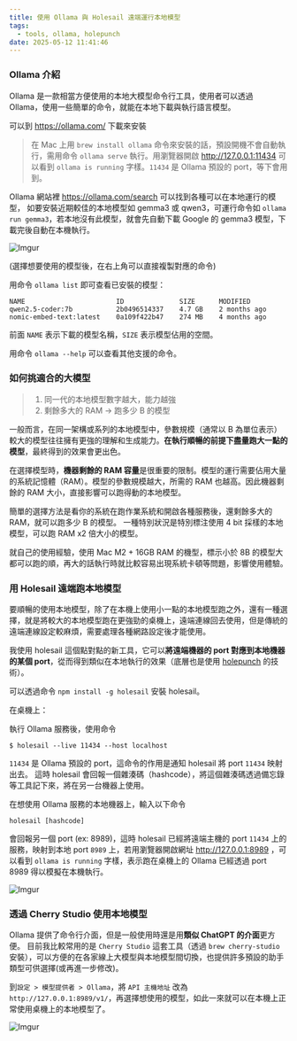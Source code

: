 ```yaml
---
title: 使用 Ollama 與 Holesail 遠端運行本地模型
tags:
  - tools, ollama, holepunch
date: 2025-05-12 11:41:46
---
```


### Ollama 介紹

Ollama 是一款相當方便使用的本地大模型命令行工具，使用者可以透過 Ollama，使用一些簡單的命令，就能在本地下載與執行語言模型。

可以到 https://ollama.com/ 下載來安裝

> 在 Mac 上用 `brew install ollama` 命令來安裝的話，預設開機不會自動執行，需用命令 `ollama serve` 執行。用瀏覽器開啟 http://127.0.0.1:11434 可以看到 `ollama is running` 字樣。`11434` 是 Ollama 預設的 port，等下會用到。

Ollama 網站裡 https://ollama.com/search 可以找到各種可以在本地運行的模型，
如要安裝近期較佳的本地模型如 gemma3 或 qwen3，可運行命令如 `ollama run gemma3`，若本地沒有此模型，就會先自動下載 Google 的 gemma3 模型，下載完後自動在本機執行。

![Imgur](https://imgur.com/nVxipOu.png)

(選擇想要使用的模型後，在右上角可以直接複製對應的命令)

用命令 `ollama list` 即可查看已安裝的模型：

```
NAME                       ID              SIZE      MODIFIED     
qwen2.5-coder:7b           2b0496514337    4.7 GB    2 months ago    
nomic-embed-text:latest    0a109f422b47    274 MB    4 months ago    
```

前面 `NAME` 表示下載的模型名稱，`SIZE` 表示模型佔用的空間。

用命令 `ollama --help` 可以查看其他支援的命令。

### 如何挑適合的大模型

> 1. 同一代的本地模型數字越大，能力越強
> 2. 剩餘多大的 RAM -> 跑多少 B 的模型

一般而言，在同一架構或系列的本地模型中，參數規模（通常以 B 為單位表示）較大的模型往往擁有更強的理解和生成能力。**在執行順暢的前提下盡量跑大一點的模型**，最終得到的效果會更出色。

在選擇模型時，**機器剩餘的 RAM 容量**是很重要的限制。模型的運行需要佔用大量的系統記憶體（RAM）。模型的參數規模越大，所需的 RAM 也越高。因此機器剩餘的 RAM 大小，直接影響可以跑得動的本地模型。

簡單的選擇方法是看你的系統在跑作業系統和開啟各種服務後，還剩餘多大的 RAM，就可以跑多少 B 的模型。
一種特別狀況是特別標注使用 4 bit 採樣的本地模型，可以跑 RAM x2 倍大小的模型。

就自己的使用經驗，使用 Mac M2 + 16GB RAM 的機型，標示小於 8B 的模型大都可以跑的順，再大的話執行時就比較容易出現系統卡頓等問題，影響使用體驗。

### 用 Holesail 遠端跑本地模型

要順暢的使用本地模型，除了在本機上使用小一點的本地模型跑之外，還有一種選擇，就是將較大的本地模型跑在更強勁的桌機上，遠端連線回去使用，但是傳統的遠端連線設定較麻煩，需要處理各種網路設定後才能使用。

我使用 holesail 這個點對點的新工具，它可以**將遠端機器的 port 對應到本地機器的某個 port**，從而得到類似在本地執行的效果（底層也是使用 [holepunch](https://holepunch.to/) 的技術）。

可以透過命令 `npm install -g holesail` 安裝 holesail。

在桌機上：

執行 Ollama 服務後，使用命令

```
$ holesail --live 11434 --host localhost
```

`11434` 是 Ollama 預設的 port，這命令的作用是通知 holesail 將 port `11434` 映射出去。
這時 holesail 會回報一個雜湊碼（hashcode），將這個雜湊碼透過備忘錄等工具記下來，將在另一台機器上使用。


在想使用 Ollama 服務的本地機器上，輸入以下命令

```
holesail [hashcode]
```

會回報另一個 port (ex: 8989)，這時 holesail 已經將遠端主機的 port `11434` 上的服務，映射到本地 port `8989` 上，若用瀏覽器開啟網址 http://127.0.0.1:8989 ，可以看到 `ollama is running` 字樣，表示跑在桌機上的 Ollama 已經透過 port 8989 得以模擬在本機執行。

![Imgur](https://imgur.com/zuiATTB.png)

### 透過 Cherry Studio 使用本地模型

Ollama 提供了命令行介面，但是一般使用時還是用**類似 ChatGPT 的介面**更方便。
目前我比較常用的是 `Cherry Studio` 這套工具（透過 `brew cherry-studio` 安裝），可以方便的在各家線上大模型與本地模型間切換，也提供許多預設的助手類型可供選擇(或再進一步修改)。

到`設定 > 模型提供者 > Ollama`，將 `API 主機地址` 改為 `http://127.0.0.1:8989/v1/`，再選擇想使用的模型，如此一來就可以在本機上正常使用桌機上的本地模型了。

![Imgur](https://imgur.com/UGfMK4i.png)
